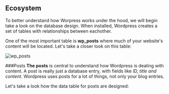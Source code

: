 ## Ecosystem
To better understand how Worpress works under the hood, we will begin take a look on the database design. When installed, Wordpress creates a set of tables with relationships between eachother.

One of the most important table is **wp_posts** where much of your website's content will be located. Let's take a closer look on this table:

![wp_posts]({{site.baseurl}}//nxNGY.png)

###Posts
**The posts** is central to understand how Wordpress is dealing with content. A post is really just a database entry, with fields like *ID, title and content*. Wordpress uses posts for a lot of things, not only your blog entries.

Let's take a look how the data table for posts are designed:

